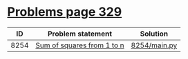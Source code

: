 # [Problems page 329](https://www.e-olymp.com/en/problems?page=329)


| ID   | Problem statement                                                      | Solution                     |
|------|------------------------------------------------------------------------|------------------------------|
| 8254 | [Sum of squares from 1 to n](https://www.e-olymp.com/en/problems/8254) | [8254/main.py](8254/main.py) |

